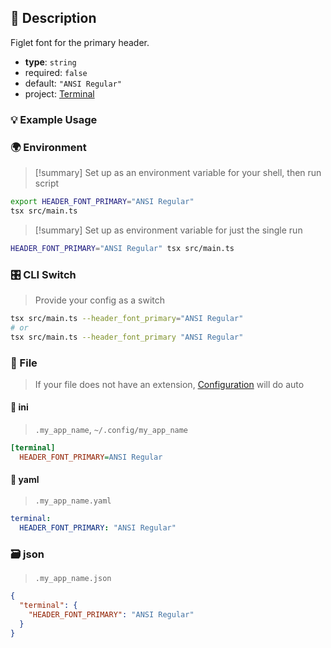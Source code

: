 ## 📜 Description

Figlet font for the primary header.

- **type**: `string`
- required: `false`
- default: `"ANSI Regular"`
- project: [Terminal](/terminal)

### 💡 Example Usage

### 🌍 Environment

> [!summary] Set up as an environment variable for your shell, then run script
```bash
export HEADER_FONT_PRIMARY="ANSI Regular"
tsx src/main.ts
```
> [!summary] Set up as environment variable for just the single run

```bash
HEADER_FONT_PRIMARY="ANSI Regular" tsx src/main.ts
```
### 🎛️ CLI Switch

> Provide your config as a switch
```bash
tsx src/main.ts --header_font_primary="ANSI Regular"
# or
tsx src/main.ts --header_font_primary "ANSI Regular"
```
### 📁 File
>  If your file does not have an extension, [Configuration](/docs/core/configuration) will do auto
#### 📘 ini

> `.my_app_name`, `~/.config/my_app_name`

```ini
[terminal]
  HEADER_FONT_PRIMARY=ANSI Regular
```
#### 📄 yaml

> `.my_app_name.yaml`

```yaml
terminal:
  HEADER_FONT_PRIMARY: "ANSI Regular"
```
### 🗃️ json

> `.my_app_name.json`

```json
{
  "terminal": {
    "HEADER_FONT_PRIMARY": "ANSI Regular"
  }
}
```
